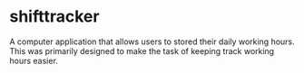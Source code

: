 # shifttracker
A computer application that allows users to stored their daily working hours. This was primarily designed to make the task of keeping track working hours easier.
